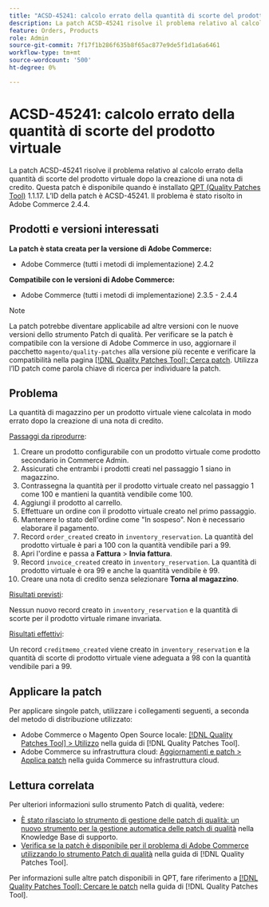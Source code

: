 ```yaml
---
title: "ACSD-45241: calcolo errato della quantità di scorte del prodotto virtuale"
description: La patch ACSD-45241 risolve il problema relativo al calcolo errato della quantità di scorte del prodotto virtuale dopo la creazione di una nota di credito. Questa patch è disponibile quando è installato [Quality Patches Tool (QPT)](https://experienceleague.adobe.com/en/docs/commerce-knowledge-base/kb/announcements/commerce-announcements/magento-quality-patches-released-new-tool-to-self-serve-quality-patches) 1.1.17. L’ID della patch è ACSD-45241. Il problema è stato risolto in Adobe Commerce 2.4.4.
feature: Orders, Products
role: Admin
source-git-commit: 7f17f1b286f635b8f65ac877e9de5f1d1a6a6461
workflow-type: tm+mt
source-wordcount: '500'
ht-degree: 0%

---
```


# ACSD-45241: calcolo errato della quantità di scorte del prodotto virtuale

La patch ACSD-45241 risolve il problema relativo al calcolo errato della quantità di scorte del prodotto virtuale dopo la creazione di una nota di credito. Questa patch è disponibile quando è installato [QPT (Quality Patches Tool)](https://experienceleague.adobe.com/en/docs/commerce-knowledge-base/kb/announcements/commerce-announcements/magento-quality-patches-released-new-tool-to-self-serve-quality-patches) 1.1.17. L’ID della patch è ACSD-45241. Il problema è stato risolto in Adobe Commerce 2.4.4.

## Prodotti e versioni interessati

**La patch è stata creata per la versione di Adobe Commerce:**

* Adobe Commerce (tutti i metodi di implementazione) 2.4.2

**Compatibile con le versioni di Adobe Commerce:**

* Adobe Commerce (tutti i metodi di implementazione) 2.3.5 - 2.4.4

>[!NOTE]
>
>La patch potrebbe diventare applicabile ad altre versioni con le nuove versioni dello strumento Patch di qualità. Per verificare se la patch è compatibile con la versione di Adobe Commerce in uso, aggiornare il pacchetto `magento/quality-patches` alla versione più recente e verificare la compatibilità nella pagina [[!DNL Quality Patches Tool]: Cerca patch](https://experienceleague.adobe.com/en/docs/commerce-knowledge-base/kb/announcements/commerce-announcements/magento-quality-patches-released-new-tool-to-self-serve-quality-patches). Utilizza l’ID patch come parola chiave di ricerca per individuare la patch.

## Problema

La quantità di magazzino per un prodotto virtuale viene calcolata in modo errato dopo la creazione di una nota di credito.

<u>Passaggi da riprodurre</u>:

1. Creare un prodotto configurabile con un prodotto virtuale come prodotto secondario in Commerce Admin.
1. Assicurati che entrambi i prodotti creati nel passaggio 1 siano in magazzino.
1. Contrassegna la quantità per il prodotto virtuale creato nel passaggio 1 come 100 e mantieni la quantità vendibile come 100.
1. Aggiungi il prodotto al carrello.
1. Effettuare un ordine con il prodotto virtuale creato nel primo passaggio.
1. Mantenere lo stato dell&#39;ordine come &quot;In sospeso&quot;. Non è necessario elaborare il pagamento.
1. Record `order_created` creato in `inventory_reservation`. La quantità del prodotto virtuale è pari a 100 con la quantità vendibile pari a 99.
1. Apri l&#39;ordine e passa a **Fattura** > **Invia fattura**.
1. Record `invoice_created` creato in `inventory_reservation`. La quantità di prodotto virtuale è ora 99 e anche la quantità vendibile è 99.
1. Creare una nota di credito senza selezionare **Torna al magazzino**.

<u>Risultati previsti</u>:

Nessun nuovo record creato in `inventory_reservation` e la quantità di scorte per il prodotto virtuale rimane invariata.

<u>Risultati effettivi</u>:

Un record `creditmemo_created` viene creato in `inventory_reservation` e la quantità di scorte di prodotto virtuale viene adeguata a 98 con la quantità vendibile pari a 99.

## Applicare la patch

Per applicare singole patch, utilizzare i collegamenti seguenti, a seconda del metodo di distribuzione utilizzato:

* Adobe Commerce o Magento Open Source locale: [[!DNL Quality Patches Tool] > Utilizzo](/help/tools/quality-patches-tool/usage.md) nella guida di [!DNL Quality Patches Tool].
* Adobe Commerce su infrastruttura cloud: [Aggiornamenti e patch > Applica patch](https://experienceleague.adobe.com/docs/commerce-cloud-service/user-guide/develop/upgrade/apply-patches.html) nella guida Commerce su infrastruttura cloud.

## Lettura correlata

Per ulteriori informazioni sullo strumento Patch di qualità, vedere:

* [È stato rilasciato lo strumento di gestione delle patch di qualità: un nuovo strumento per la gestione automatica delle patch di qualità](https://experienceleague.adobe.com/en/docs/commerce-knowledge-base/kb/announcements/commerce-announcements/magento-quality-patches-released-new-tool-to-self-serve-quality-patches) nella Knowledge Base di supporto.
* [Verifica se la patch è disponibile per il problema di Adobe Commerce utilizzando lo strumento Patch di qualità](/help/tools/quality-patches-tool/patches-available-in-qpt/check-patch-for-magento-issue-with-magento-quality-patches.md) nella guida di [!DNL Quality Patches Tool].

Per informazioni sulle altre patch disponibili in QPT, fare riferimento a [[!DNL Quality Patches Tool]: Cercare le patch](https://experienceleague.adobe.com/tools/commerce-quality-patches/index.html) nella guida di [!DNL Quality Patches Tool].
